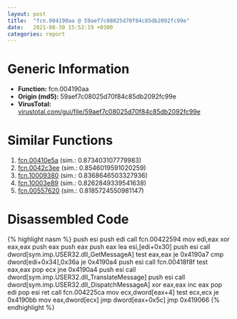 ```yaml
---
layout: post
title:  "fcn.004190aa @ 59aef7c08025d70f84c85db2092fc99e"
date:   2021-08-30 15:52:19 +0300
categories: report
---
```


# Generic Information
- **Function:** fcn.004190aa
- **Origin (md5):** 59aef7c08025d70f84c85db2092fc99e
- **VirusTotal:** [virustotal.com/gui/file/59aef7c08025d70f84c85db2092fc99e][virustotal_ref]



# Similar Functions

1. [fcn.00410e5a][similar_1_ref] (sim.: 0.873403107779983)
2. [fcn.0042c3ee][similar_2_ref] (sim.: 0.8546019591020259)
3. [fcn.10009380][similar_3_ref] (sim.: 0.8368646503327936)
4. [fcn.10003e89][similar_4_ref] (sim.: 0.8262849339541638)
5. [fcn.00557620][similar_5_ref] (sim.: 0.8185724550981147)


# Disassembled Code

{% highlight nasm %}
push esi
push edi
call fcn.00422594
mov edi,eax
xor eax,eax
push eax
push eax
push eax
lea esi,[edi+0x30]
push esi
call dword[sym.imp.USER32.dll_GetMessageA]
test eax,eax
je 0x4190a7
cmp dword[edi+0x34],0x36a
je 0x4190a4
push esi
call fcn.00418f8f
test eax,eax
pop ecx
jne 0x4190a4
push esi
call dword[sym.imp.USER32.dll_TranslateMessage]
push esi
call dword[sym.imp.USER32.dll_DispatchMessageA]
xor eax,eax
inc eax
pop edi
pop esi
ret 
call fcn.004225ca
mov ecx,dword[eax+4]
test ecx,ecx
je 0x4190bb
mov eax,dword[ecx]
jmp dword[eax+0x5c]
jmp 0x419066
{% endhighlight %}


[similar_1_ref]: /report/fcn.00410e5a@7b00dd8f2abf54a73bfb09681334ff78
[similar_2_ref]: /report/fcn.0042c3ee@9c2b894b84f59672d8be2e984066f76f
[similar_3_ref]: /report/fcn.10009380@e5d49e0823e602f2ee948ac39d32c1eb
[similar_4_ref]: /report/fcn.10003e89@481b545f5c18f2fce1caac67ddc419e8
[similar_5_ref]: /report/fcn.00557620@c60344b51fa39a329b92557d24ff7670
[virustotal_ref]: https://www.virustotal.com/gui/file/59aef7c08025d70f84c85db2092fc99e